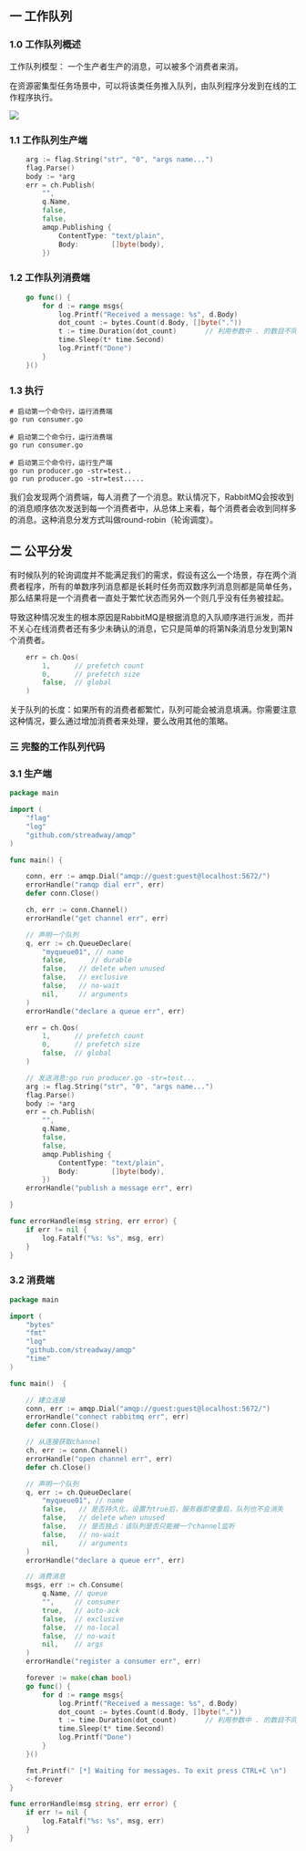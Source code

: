 ## 一 工作队列

### 1.0 工作队列概述

工作队列模型： 一个生产者生产的消息，可以被多个消费者来消。  

在资源密集型任务场景中，可以将该类任务推入队列，由队列程序分发到在线的工作程序执行。  

![](../../images/arch/rabbitmq-15.png)  

### 1.1 工作队列生产端
```go
	arg := flag.String("str", "0", "args name...")
	flag.Parse()
	body := *arg
	err = ch.Publish(
		"",     
		q.Name, 		
		false,  
		false, 
		amqp.Publishing {
			ContentType: "text/plain",
			Body:        []byte(body),
		})
```

### 1.2 工作队列消费端

```go
	go func() {
		for d := range msgs{
			log.Printf("Received a message: %s", d.Body)
			dot_count := bytes.Count(d.Body, []byte("."))
			t := time.Duration(dot_count)		// 利用参数中 . 的数目不同制作间隔
			time.Sleep(t* time.Second)
			log.Printf("Done")
		}
	}()
```

### 1.3 执行

```
# 启动第一个命令行，运行消费端
go run consumer.go

# 启动第二个命令行，运行消费端
go run consumer.go

# 启动第三个命令行，运行生产端
go run producer.go -str=test..
go run producer.go -str=test.....
```

我们会发现两个消费端，每人消费了一个消息。默认情况下，RabbitMQ会按收到的消息顺序依次发送到每一个消费者中，从总体上来看，每个消费者会收到同样多的消息。这种消息分发方式叫做round-robin（轮询调度）。 

## 二 公平分发

有时候队列的轮询调度并不能满足我们的需求，假设有这么一个场景，存在两个消费者程序，所有的单数序列消息都是长耗时任务而双数序列消息则都是简单任务，那么结果将是一个消费者一直处于繁忙状态而另外一个则几乎没有任务被挂起。  

导致这种情况发生的根本原因是RabbitMQ是根据消息的入队顺序进行派发，而并不关心在线消费者还有多少未确认的消息，它只是简单的将第N条消息分发到第N个消费者。 
```go
	err = ch.Qos(
		1,      // prefetch count
		0,      // prefetch size
		false,  // global
	)
```

关于队列的长度：如果所有的消费者都繁忙，队列可能会被消息填满。你需要注意这种情况，要么通过增加消费者来处理，要么改用其他的策略。  

### 三 完整的工作队列代码

### 3.1 生产端

```go
package main

import (
	"flag"
	"log"
	"github.com/streadway/amqp"
)

func main() {

	conn, err := amqp.Dial("amqp://guest:guest@localhost:5672/")
	errorHandle("ramqp dial err", err)
	defer conn.Close()

	ch, err := conn.Channel()
	errorHandle("get channel err", err)

	// 声明一个队列
	q, err := ch.QueueDeclare(
		"myqueue01", // name
		false,   	// durable
		false,   // delete when unused
		false,   // exclusive
		false,   // no-wait
		nil,     // arguments
	)
	errorHandle("declare a queue err", err)

	err = ch.Qos(
		1,      // prefetch count
		0,      // prefetch size
		false,  // global
	)

	// 发送消息:go run producer.go -str=test...
	arg := flag.String("str", "0", "args name...")
	flag.Parse()
	body := *arg
	err = ch.Publish(
		"",
		q.Name,
		false,
		false,
		amqp.Publishing {
			ContentType: "text/plain",
			Body:        []byte(body),
		})
	errorHandle("publish a message err", err)

}

func errorHandle(msg string, err error) {
	if err != nil {
		log.Fatalf("%s: %s", msg, err)
	}
}
```

### 3.2 消费端

```go
package main

import (
	"bytes"
	"fmt"
	"log"
	"github.com/streadway/amqp"
	"time"
)

func main()  {

	// 建立连接
	conn, err := amqp.Dial("amqp://guest:guest@localhost:5672/")
	errorHandle("connect rabbitmq err", err)
	defer conn.Close()

	// 从连接获取channel
	ch, err := conn.Channel()
	errorHandle("open channel err", err)
	defer ch.Close()

	// 声明一个队列
	q, err := ch.QueueDeclare(
		"myqueue01", // name
		false,   // 是否持久化，设置为true后，服务器即使重启，队列也不会消失
		false,   // delete when unused
		false,   // 是否独占：该队列是否只能被一个channel监听
		false,   // no-wait
		nil,     // arguments
	)
	errorHandle("declare a queue err", err)

	// 消费消息
	msgs, err := ch.Consume(
		q.Name, // queue
		"",     // consumer
		true,   // auto-ack
		false,  // exclusive
		false,  // no-local
		false,  // no-wait
		nil,    // args
	)
	errorHandle("register a consumer err", err)

	forever := make(chan bool)
	go func() {
		for d := range msgs{
			log.Printf("Received a message: %s", d.Body)
			dot_count := bytes.Count(d.Body, []byte("."))
			t := time.Duration(dot_count)		// 利用参数中 . 的数目不同制作间隔
			time.Sleep(t* time.Second)
			log.Printf("Done")
		}
	}()

	fmt.Printf(" [*] Waiting for messages. To exit press CTRL+C \n")
	<-forever
}

func errorHandle(msg string, err error) {
	if err != nil {
		log.Fatalf("%s: %s", msg, err)
	}
}
```
